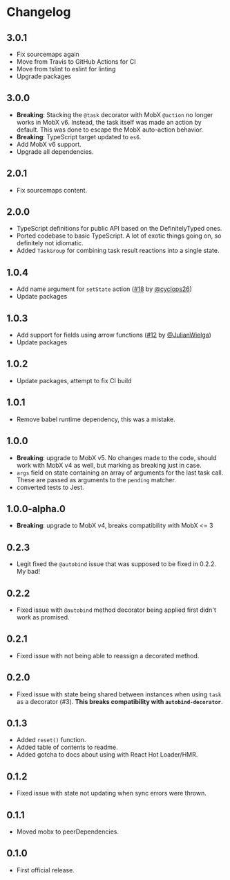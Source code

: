 # Changelog

## 3.0.1

* Fix sourcemaps again
* Move from Travis to GitHub Actions for CI
* Move from tslint to eslint for linting
* Upgrade packages

## 3.0.0

* **Breaking**: Stacking the `@task` decorator with MobX `@action` no longer works in MobX v6. Instead, the task itself was made an action by default. This was done to escape the MobX auto-action behavior.
* **Breaking**: TypeScript target updated to `es6`.
* Add MobX v6 support.
* Upgrade all dependencies.

## 2.0.1

- Fix sourcemaps content.

## 2.0.0

- TypeScript definitions for public API based on the DefinitelyTyped ones.
- Ported codebase to basic TypeScript. A lot of exotic things going on, so definitely not idiomatic.
- Added `TaskGroup` for combining task result reactions into a single state.

## 1.0.4

- Add name argument for `setState` action ([#18](https://github.com/jeffijoe/mobx-task/pull/18) by [@cyclops26](https://github.com/cyclops26))
- Update packages

## 1.0.3

- Add support for fields using arrow functions ([#12](https://github.com/jeffijoe/mobx-task/pull/12) by [@JulianWielga](https://github.com/JulianWielga))
- Update packages

## 1.0.2

- Update packages, attempt to fix CI build

## 1.0.1

- Remove babel runtime dependency, this was a mistake.

## 1.0.0

- **Breaking**: upgrade to MobX v5. No changes made to the code, should work with MobX v4 as well, but marking as breaking just in case.
- `args` field on state containing an array of arguments for the last task call. These are passed as arguments to the `pending` matcher.
- converted tests to Jest.

## 1.0.0-alpha.0

- **Breaking**: upgrade to MobX v4, breaks compatibility with MobX <= 3

## 0.2.3

- Legit fixed the `@autobind` issue that was supposed to be fixed in 0.2.2. My bad!

## 0.2.2

- Fixed issue with `@autobind` method decorator being applied first didn't work as promised.

## 0.2.1

- Fixed issue with not being able to reassign a decorated method.

## 0.2.0

- Fixed issue with state being shared between instances when using `task` as a decorator (#3).
  **This breaks compatibility with `autobind-decorator`**.

## 0.1.3

- Added `reset()` function.
- Added table of contents to readme.
- Added gotcha to docs about using with React Hot Loader/HMR.

## 0.1.2

- Fixed issue with state not updating when sync errors were thrown.

## 0.1.1

- Moved mobx to peerDependencies.

## 0.1.0

- First official release.
